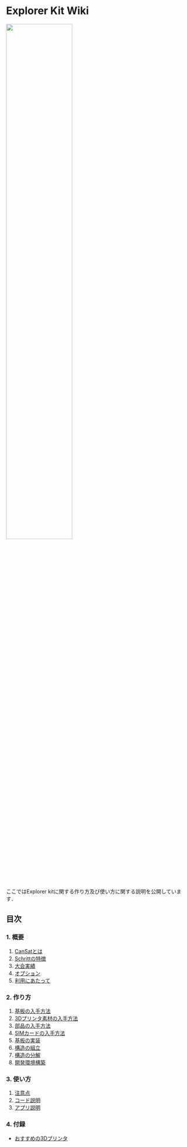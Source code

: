 # Explorer Kit Wiki
<img src="https://github.com/NAFT-LinkSpace/Explorer_Kit/wiki/images/0/1.png" width="60%">

ここではExplorer kitに関する作り方及び使い方に関する説明を公開しています．

## 目次
### 1. 概要
  1. [CanSatとは](../..//wiki/1_Overview#1.1-CanSatとは)
  2. [Schrittの特徴](../../wiki/1_Overview#1.2-Schrittの特徴)
  3. [大会実績](../../wiki/1_Overview#1.3-大会実績)
  4. [オプション](../../wiki/1_Overview#1.4-オプション)
  5. [利用にあたって](../../wiki/1_Overview#1.5-利用にあたって)
### 2. 作り方
  1. [基板の入手方法](../../wiki/2_1_GettingBoard)
  2. [3Dプリンタ素材の入手方法](../../wiki/2_2_Getting3DParts)
  3. [部品の入手方法](../../wiki/2_3_GettingMaterials)
  4. [SIMカードの入手方法](../../wiki/2_4_GettingSIM)
  5. [基板の実装](../../wiki/2_5_MountingBoard)
  6. [構造の組立](../../wiki/2_6_Assembling)
  7. [構造の分解](../../wiki/2_7_Disassembling)
  8. [開発環境構築](../../wiki/2_8_EnvConstruct)
### 3. 使い方
  1. [注意点](../../wiki/3_1_HowToUse)
  2. [コード説明](../../wiki/3_2_CodeExplanation)
  3. [アプリ説明](../../wiki/3_3_AppExplanation)
### 4. 付録
  + [おすすめの3Dプリンタ](../../wiki/4_1_Recom3DPrinters)